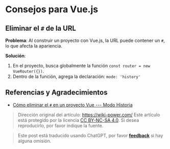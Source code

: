 # Consejos para Vue.js

## Eliminar el `#` de la URL

**Problema**: Al construir un proyecto con Vue.js, la URL puede contener un `#`, lo que afecta la apariencia.

**Solución**:

1. En el proyecto, busca globalmente la función `const router = new VueRouter({})`.
2. Dentro de la función, agrega la declaración: `mode: 'history'`

## Referencias y Agradecimientos

- [Cómo eliminar el `#` en un proyecto Vue --- Modo Historia](https://www.cnblogs.com/zhuzhenwei918/p/6892066.html)

> Dirección original del artículo: <https://wiki-power.com/>
> Este artículo está protegido por la licencia [CC BY-NC-SA 4.0](https://creativecommons.org/licenses/by/4.0/deed.zh). Si desea reproducirlo, por favor indique la fuente.

> Este post está traducido usando ChatGPT, por favor [**feedback**](https://github.com/linyuxuanlin/Wiki_MkDocs/issues/new) si hay alguna omisión.